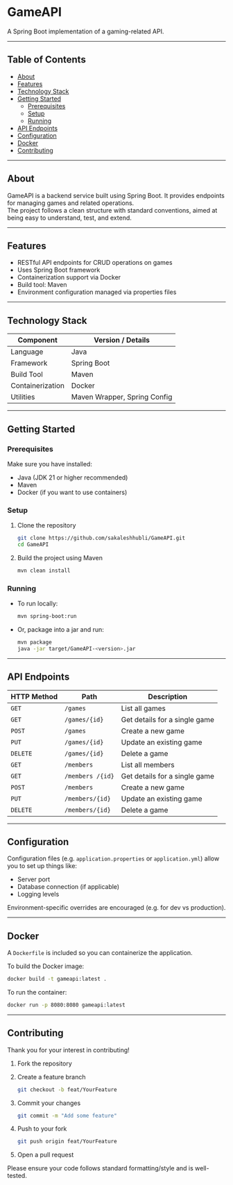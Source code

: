 
# GameAPI

A Spring Boot implementation of a gaming-related API.

---

## Table of Contents

- [About](#about)  
- [Features](#features)  
- [Technology Stack](#technology-stack)  
- [Getting Started](#getting-started)  
  - [Prerequisites](#prerequisites)  
  - [Setup](#setup)  
  - [Running](#running)  
- [API Endpoints](#api-endpoints)  
- [Configuration](#configuration)  
- [Docker](#docker)  
- [Contributing](#contributing)  

---

## About

GameAPI is a backend service built using Spring Boot. It provides endpoints for managing games and related operations.  
The project follows a clean structure with standard conventions, aimed at being easy to understand, test, and extend.

---

## Features

- RESTful API endpoints for CRUD operations on games  
- Uses Spring Boot framework  
- Containerization support via Docker  
- Build tool: Maven  
- Environment configuration managed via properties files  

---

## Technology Stack

| Component       | Version / Details |
|-----------------|-------------------|
| Language        | Java |
| Framework       | Spring Boot |
| Build Tool      | Maven |
| Containerization| Docker |
| Utilities       | Maven Wrapper, Spring Config |

---

## Getting Started

### Prerequisites

Make sure you have installed:

- Java (JDK 21 or higher recommended)  
- Maven  
- Docker (if you want to use containers)

### Setup

1. Clone the repository  
   ```bash
   git clone https://github.com/sakaleshhubli/GameAPI.git
   cd GameAPI


2. Build the project using Maven

   ```bash
   mvn clean install
   ```

### Running

* To run locally:

  ```bash
  mvn spring-boot:run
  ```

* Or, package into a jar and run:

  ```bash
  mvn package
  java -jar target/GameAPI-<version>.jar
  ```

---

## API Endpoints

| HTTP Method | Path          | Description                   |
| ----------- | ------------- | ----------------------------- |
| `GET`       | `/games`      | List all games                |
| `GET`       | `/games/{id}` | Get details for a single game |
| `POST`      | `/games`      | Create a new game             |
| `PUT`       | `/games/{id}` | Update an existing game       |
| `DELETE`    | `/games/{id}` | Delete a game                 |
| `GET`       | `/members `      | List all members                |
| `GET`       | `/members /{id}` | Get details for a single game |
| `POST`      | `/members`      | Create a new game             |
| `PUT`       | `/members/{id}` | Update an existing game       |
| `DELETE`    | `/members/{id}` | Delete a game                 |


---

## Configuration

Configuration files (e.g. `application.properties` or `application.yml`) allow you to set up things like:

* Server port
* Database connection (if applicable)
* Logging levels

Environment-specific overrides are encouraged (e.g. for dev vs production).

---

## Docker

A `Dockerfile` is included so you can containerize the application.

To build the Docker image:

```bash
docker build -t gameapi:latest .
```

To run the container:

```bash
docker run -p 8080:8080 gameapi:latest
```

---

## Contributing

Thank you for your interest in contributing!

1. Fork the repository
2. Create a feature branch

   ```bash
   git checkout -b feat/YourFeature
   ```
3. Commit your changes

   ```bash
   git commit -m "Add some feature"
   ```
4. Push to your fork

   ```bash
   git push origin feat/YourFeature
   ```
5. Open a pull request

Please ensure your code follows standard formatting/style and is well-tested.

```


